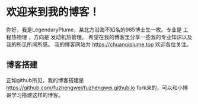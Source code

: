 # 欢迎来到我的博客！

你好，我是LegendaryPlume，某北方沿海不知名的985博士生一枚。专业是 工程热物理 ，方向是 发动机热管理。
希望在我的博客里分享一些我的专业知识以及我的所见所闻所感。
我的博客网站为 https://chuanqiplume.top  欢迎各位关注。






## 博客搭建
正如github所见，我的博客搭建是 https://github.com/fuzhengwei/fuzhengwei.github.io fork来的，可以和小博哥学习搭建这样的博客。


